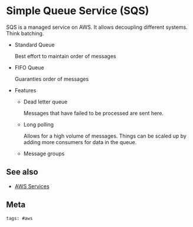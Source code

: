 # Simple Queue Service (SQS)

SQS is a managed service on AWS. It allows decoupling different systems. Think
batching.

- Standard Queue

  Best effort to maintain order of messages

- FIFO Queue

  Guaranties order of messages

- Features

  - Dead letter queue

    Messages that have failed to be processed are sent here.

  - Long polling

    Allows for a high volume of messages. Things can be scaled up by adding more
    consumers for data in the queue.

  - Message groups

## See also

- [AWS Services](../391)

## Meta

    tags: #aws